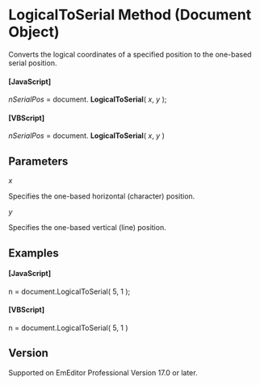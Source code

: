 # LogicalToSerial Method (Document Object)

Converts the logical coordinates of a specified position to the one-based serial position.

#### \[JavaScript\]

_nSerialPos_ = document. **LogicalToSerial**( _x_, _y_ );

#### \[VBScript\]

_nSerialPos_ = document. **LogicalToSerial**( _x_, _y_ )

## Parameters

_x_

Specifies the one-based horizontal (character) position.

_y_

Specifies the one-based vertical (line) position.

## Examples

#### \[JavaScript\]

n = document.LogicalToSerial( 5, 1 );

#### \[VBScript\]

n = document.LogicalToSerial( 5, 1 )

## Version

Supported on EmEditor Professional Version 17.0 or later.
